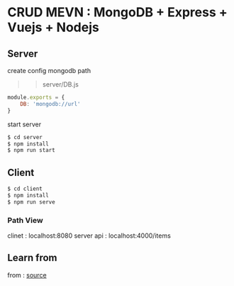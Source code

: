 # CRUD MEVN : MongoDB + Express + Vuejs + Nodejs

## Server

create config mongodb path

>> server/DB.js

```js
module.exports = {
    DB: 'mongodb://url'
}
```

start server

```sh
$ cd server 
$ npm install
$ npm run start
```

## Client

```sh
$ cd client 
$ npm install 
$ npm run serve
```

### Path View

clinet : localhost:8080
server api : localhost:4000/items

## Learn from

from : [source](https://appdividend.com/2017/08/04/vuejs-nodejs-tutorial/)